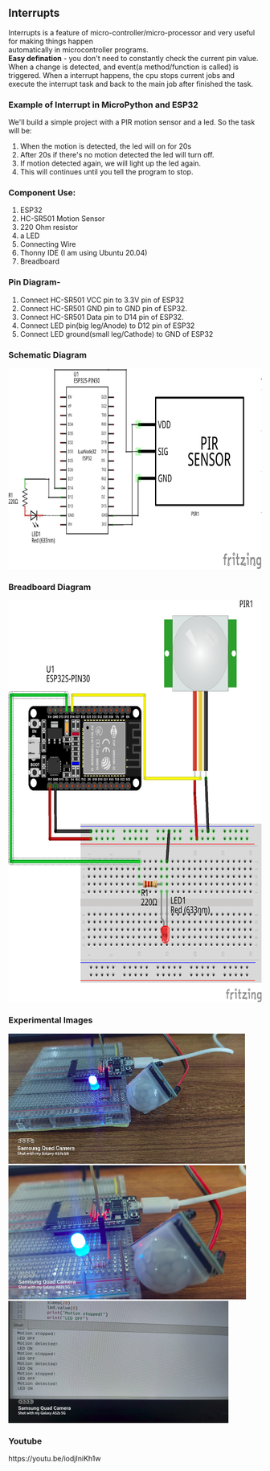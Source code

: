 
<h2>Interrupts</h2>
<p>Interrupts is a feature of micro-controller/micro-processor and very useful for making things happen <br>
automatically in microcontroller programs. <br>
  <b>Easy defination</b> - you don't need to constantly check the current pin value. <br>
When a change is detected, and event(a method/function is called) is triggered. When a interrupt happens, 
the cpu stops current jobs and execute the interrupt task and back to the main job after finished the task.</p>

<h3>Example of Interrupt in MicroPython and ESP32</h3>

<p> We'll build a simple project with a PIR motion sensor and a led. So the task will be: 
<ol>
<li>When the motion is detected, the led will on for 20s</li>
<li>After 20s if there's no motion detected the led will turn off.</li>
<li>If motion detected again, we will light up the led again. </li>
<li>This will continues until you tell the program to stop.</li>
</ol>
</p>

<h3>Component Use:</h3>
<p>
<ol>
<li>ESP32</li>
<li>HC-SR501 Motion Sensor</li>
<li>220 Ohm resistor</li>
<li>a LED</li>
<li>Connecting Wire</li>
<li>Thonny IDE (I am using Ubuntu 20.04)</li>
<li>Breadboard</li>
</ol>
</p>

<h3>Pin Diagram-</h3>
<p>
<ol>
<li>Connect HC-SR501 VCC pin to 3.3V pin of ESP32</li>
<li>Connect HC-SR501 GND pin to GND pin of ESP32.</li>
<li>Connect HC-SR501 Data pin to D14 pin of ESP32.</li>
<li>Connect LED pin(big leg/Anode) to D12 pin of ESP32</li>
<li>Connect LED ground(small leg/Cathode) to GND of ESP32</li>
</ol>
</p>

<h3>Schematic Diagram</h3>
<img src= 'Images/schematic_diagram.png' width=600 height=400>
<h3>Breadboard Diagram</h3>
<img src= 'Images/breadboard_diagram.png' width=600 height=800>

<h3>Experimental Images</h3>
<img src= 'Images/image1.png'>
<img src= 'Images/image2.png'>
<img src= 'Images/image4.png'>

<h3>Youtube</h3>
https://youtu.be/iodjIniKh1w
